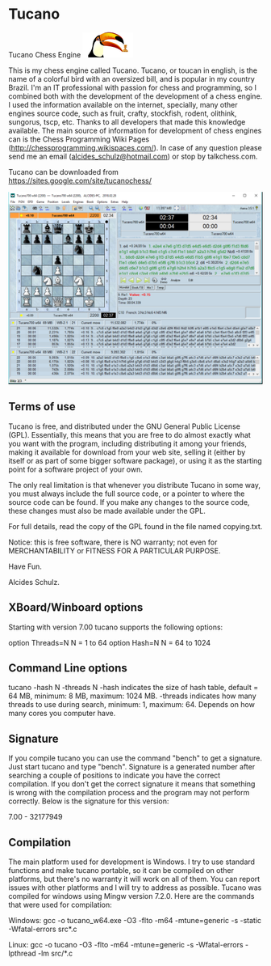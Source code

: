 # Tucano
Tucano Chess Engine ![alt text](image/tucano.bmp "Tucano")

This is my chess engine called Tucano. Tucano, or toucan in english, is the name of a colorful bird with an oversized bill, and is popular in my country Brazil. 
I'm an IT professional with passion for chess and programming, so I combined both with the development of the development of a chess engine. 
I used the information available on the internet, specially, many other engines source code, such as fruit, crafty, stockfish, rodent, olithink, sungorus, tscp, etc. Thanks to all developers that made this knowledge available.
The main source of information for development of chess engines can is the Chess Programming Wiki Pages (http://chessprogramming.wikispaces.com/).
In case of any question please send me an email (alcides_schulz@hotmail.com) or stop by talkchess.com.

Tucano can be downloaded from https://sites.google.com/site/tucanochess/

![alt text](image/tucano_playing.png "Tucano")

Terms of use
------------
Tucano is free, and distributed under the GNU General Public License (GPL). Essentially, this means that you are free to do almost exactly what you want with the program, including distributing it among your friends, making it available for download from your web site, selling it (either by itself or as part of some bigger software package), or using it as the starting point for a software project of your own.

The only real limitation is that whenever you distribute Tucano in some way, you must always include the full source code, or a pointer to where the source code can be found. If you make any changes to the source code, these changes must also be made available under the GPL.

For full details, read the copy of the GPL found in the file named copying.txt.

Notice: this is free software, there is NO warranty; not even for MERCHANTABILITY or FITNESS FOR A PARTICULAR PURPOSE.

Have Fun.

Alcides Schulz.

XBoard/Winboard options
-----------------------
Starting with version 7.00 tucano supports the following options:

option Threads=N
	N = 1 to 64
option Hash=N
	N = 64 to 1024

Command Line options
--------------------
tucano -hash N -threads N
   -hash indicates the size of hash table, default = 64 MB, minimum: 8 MB, maximum: 1024 MB.
   -threads indicates how many threads to use during search, minimum: 1, maximum: 64. Depends on how many cores you computer have.

Signature
---------
If you compile tucano you can use the command "bench" to get a signature. Just start tucano and type "bench". Signature is a generated number after searching a couple of positions to indicate you have the correct compilation. If you don't get the correct signature it means that something is wrong with the compilation process and the program may not perform correctly. Below is the signature for this version:

7.00 - 32177949

Compilation
-----------
The main platform used for development is Windows. 
I try to use standard functions and make tucano portable, so it can be compiled on other platforms, but there's no warranty it will work on all of them.
You can report issues with other platforms and I will try to address as possible.
Tucano was compiled for windows using Mingw version 7.2.0.
Here are the commands that were used for compilation:

Windows:
gcc -o tucano_w64.exe -O3 -flto -m64 -mtune=generic -s -static -Wfatal-errors src\*.c

Linux:
gcc -o tucano -O3 -flto -m64 -mtune=generic -s -Wfatal-errors -lpthread -lm src/*.c
